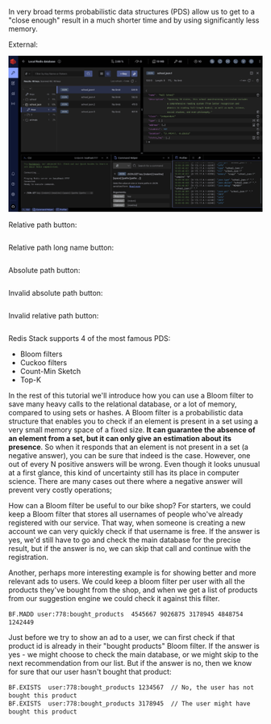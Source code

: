 In very broad terms probabilistic data structures (PDS) allow us to get to a "close enough" result in a much shorter time and by using significantly less memory.

External:

![RedisInsight screen external](https://github.com/RedisInsight/RedisInsight/blob/main/.github/redisinsight_browser.png?raw=true)

Relative path button:

```redis-upload:[../../_upload/bulkUplAllKeyTypes.txt] Upload relative
```

Relative path long name button:

```redis-upload:[../../_upload/bulkUplAllKeyTypes.txt] Longname longname longname longname longname longname longname longname longname longname longname longname longname longname longname longname longname longname longname longname longname longname longname longname longname longname longname longname longname longname longname longname longname longname longname longname longname longname longname longname longname longname longname longname longname longname longname longname longname longname longname longname longname longname longname longname longname longname longname longname longname longname longname longname longname longname longname longname longname longname longname longname longname longname longname
```

Absolute path button:

```redis-upload:[/_upload/bulkUplString.txt] Upload absolute
```

Invalid absolute path button:

```redis-upload:[/_upload/bulkUplAllKeyTypes] Invalid absolute
```

Invalid relative path button:

```redis-upload:[../_upload/bulkUplAllKeyTypes.txt] Invalid relative
```

Redis Stack supports 4 of the most famous PDS:
- Bloom filters
- Cuckoo filters
- Count-Min Sketch
- Top-K

In the rest of this tutorial we'll introduce how you can use a Bloom filter to save many heavy calls to the relational database, or a lot of memory, compared to using sets or hashes.
A Bloom filter is a probabilistic data structure that enables you to check if an element is present in a set using a very small memory space of a fixed size. **It can guarantee the absence of an element from a set, but it can only give an estimation about its presence**. So when it responds that an element is not present in a set (a negative answer), you can be sure that indeed is the case. However, one out of every N positive answers will be wrong.
Even though it looks unusual at a first glance, this kind of uncertainty still has its place in computer science. There are many cases out there where a negative answer will prevent very costly operations;

How can a Bloom filter be useful to our bike shop? For starters, we could keep a Bloom filter that stores all usernames of people who've already registered with our service. That way, when someone is creating a new account we can very quickly check if that username is free. If the answer is yes, we'd still have to go and check the main database for the precise result, but if the answer is no, we can skip that call and continue with the registration. 

Another, perhaps more interesting example is for showing better and more relevant ads to users. We could keep a bloom filter per user with all the products they've bought from the shop, and when we get a list of products from our suggestion engine we could check it against this filter.


```redis Add all bought product ids in the Bloom filter
BF.MADD user:778:bought_products  4545667 9026875 3178945 4848754 1242449
```

Just before we try to show an ad to a user, we can first check if that product id is already in their "bought products" Bloom filter. If the answer is yes - we might choose to check the main database, or we might skip to the next recommendation from our list. But if the answer is no, then we know for sure that our user hasn't bought that product:

```redis Has a user bought this product?
BF.EXISTS  user:778:bought_products 1234567  // No, the user has not bought this product
BF.EXISTS  user:778:bought_products 3178945  // The user might have bought this product
```
